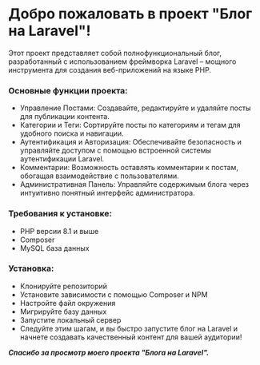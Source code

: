 # Добро пожаловать в проект "Блог на Laravel"!

Этот проект представляет собой полнофункциональный блог, разработанный с использованием фреймворка Laravel – мощного инструмента для создания веб-приложений на языке PHP. 

### Основные функции проекта:
- Управление Постами: Создавайте, редактируйте и удаляйте посты для публикации контента.
- Категории и Теги: Сортируйте посты по категориям и тегам для удобного поиска и навигации.
- Аутентификация и Авторизация: Обеспечивайте безопасность и управляйте доступом с помощью встроенной системы аутентификации Laravel.
- Комментарии: Возможность оставлять комментарии к постам, обогащая взаимодействие с пользователями.
- Административная Панель: Управляйте содержимым блога через интуитивно понятный интерфейс администратора.
    
### Требования к установке:
- PHP версии 8.1 и выше
- Composer
- MySQL база данных
  
### Установка:
- Клонируйте репозиторий
- Установите зависимости с помощью Composer и NPM
- Настройте файл окружения
- Мигрируйте базу данных
- Запустите локальный сервер
- Следуйте этим шагам, и вы быстро запустите блог на Laravel и начнете создавать качественный контент для вашей аудитории!

***Спасибо за просмотр моего проекта "Блога на Laravel".***
